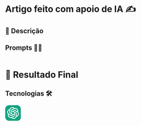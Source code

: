 # Artigo feito com apoio de IA ✍️
## 📒 Descrição 

## Prompts 👩‍💻

```

```

# 🚩 Resultado Final


## Tecnologias 🛠️
<div style="display: flex; gap: 5px">
    <img src="./assets/logos/chatgpt.png" style="width: 50px; border-radius: 10px">
</div>
